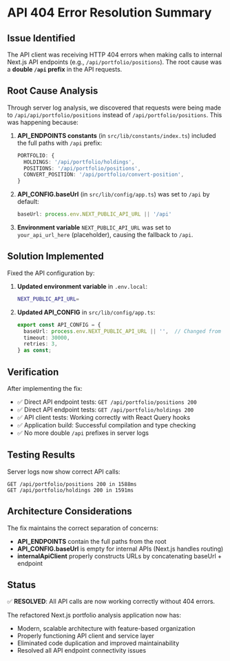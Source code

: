 # API 404 Error Resolution Summary

## Issue Identified
The API client was receiving HTTP 404 errors when making calls to internal Next.js API endpoints (e.g., `/api/portfolio/positions`). The root cause was a **double `/api` prefix** in the API requests.

## Root Cause Analysis
Through server log analysis, we discovered that requests were being made to `/api/api/portfolio/positions` instead of `/api/portfolio/positions`. This was happening because:

1. **API_ENDPOINTS constants** (in `src/lib/constants/index.ts`) included the full paths with `/api` prefix:
   ```typescript
   PORTFOLIO: {
     HOLDINGS: '/api/portfolio/holdings',
     POSITIONS: '/api/portfolio/positions',
     CONVERT_POSITION: '/api/portfolio/convert-position',
   }
   ```

2. **API_CONFIG.baseUrl** (in `src/lib/config/app.ts`) was set to `/api` by default:
   ```typescript
   baseUrl: process.env.NEXT_PUBLIC_API_URL || '/api'
   ```

3. **Environment variable** `NEXT_PUBLIC_API_URL` was set to `your_api_url_here` (placeholder), causing the fallback to `/api`.

## Solution Implemented
Fixed the API configuration by:

1. **Updated environment variable** in `.env.local`:
   ```bash
   NEXT_PUBLIC_API_URL=
   ```

2. **Updated API_CONFIG** in `src/lib/config/app.ts`:
   ```typescript
   export const API_CONFIG = {
     baseUrl: process.env.NEXT_PUBLIC_API_URL || '',  // Changed from '/api' to ''
     timeout: 30000,
     retries: 3,
   } as const;
   ```

## Verification
After implementing the fix:
- ✅ Direct API endpoint tests: `GET /api/portfolio/positions 200`
- ✅ Direct API endpoint tests: `GET /api/portfolio/holdings 200`
- ✅ API client tests: Working correctly with React Query hooks
- ✅ Application build: Successful compilation and type checking
- ✅ No more double `/api` prefixes in server logs

## Testing Results
Server logs now show correct API calls:
```
GET /api/portfolio/positions 200 in 1588ms
GET /api/portfolio/holdings 200 in 1591ms
```

## Architecture Considerations
The fix maintains the correct separation of concerns:
- **API_ENDPOINTS** contain the full paths from the root
- **API_CONFIG.baseUrl** is empty for internal APIs (Next.js handles routing)
- **internalApiClient** properly constructs URLs by concatenating baseUrl + endpoint

## Status
✅ **RESOLVED**: All API calls are now working correctly without 404 errors.

The refactored Next.js portfolio analysis application now has:
- Modern, scalable architecture with feature-based organization
- Properly functioning API client and service layer
- Eliminated code duplication and improved maintainability
- Resolved all API endpoint connectivity issues
